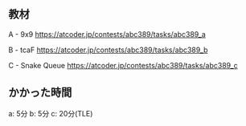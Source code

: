 ## 教材

A - 9x9
https://atcoder.jp/contests/abc389/tasks/abc389_a

B - tcaF
https://atcoder.jp/contests/abc389/tasks/abc389_b

C - Snake Queue
https://atcoder.jp/contests/abc389/tasks/abc389_c

## かかった時間
a: 5分
b: 5分
c: 20分(TLE)

